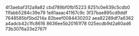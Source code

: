 4f3aebaf312a9a82
cbd789bf0fb15223
8251c0e639c5cdb0
11fabb5284c39e79
1e81aaac41167c9c
3f37bae895cd9ddf
7648585bf5bd214a
82beef0084430202
aea82289df7a6362
a4adcb42c1fc8616
8636ee5b20161f78
025ecdb9d2a60ad6
73b3076a33e2767f
